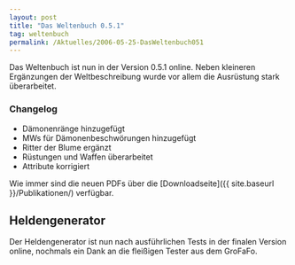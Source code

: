 ```yaml
---
layout: post
title: "Das Weltenbuch 0.5.1"
tag: weltenbuch
permalink: /Aktuelles/2006-05-25-DasWeltenbuch051
---
```


Das Weltenbuch ist nun in der Version 0.5.1 online. Neben kleineren Ergänzungen der Weltbeschreibung wurde vor allem die Ausrüstung stark überarbeitet.

### Changelog

- Dämonenränge hinzugefügt
- MWs für Dämonenbeschwörungen hinzugefügt
- Ritter der Blume ergänzt
- Rüstungen und Waffen überarbeitet
- Attribute korrigiert

Wie immer sind die neuen PDFs über die [Downloadseite]({{ site.baseurl }}/Publikationen/) verfügbar.

## Heldengenerator

Der Heldengenerator ist nun nach ausführlichen Tests in der finalen Version online, nochmals ein Dank an die fleißigen Tester aus dem GroFaFo.


